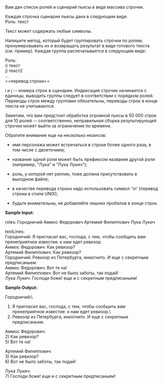 Вам дан список ролей и сценарий пьесы в виде массива строчек.

Каждая строчка сценария пьесы дана в следующем виде:\
Роль: текст

Текст может содержать любые символы.

Напишите метод, который будет группировать строчки по ролям, пронумеровывать их и возвращать результат в виде готового текста (см. пример). Каждая группа распечатывается в следующем виде:

Роль:\
i) текст\
j) текст2\
...\
==перевод строки==

i и j -- номера строк в сценарии. Индексация строчек начинается с единицы, выводить группы следует в соответствии с порядком ролей. Переводы строк между группами обязательны, переводы строк в конце текста не учитываются.

Заметим, что вам предстоит обработка огромной пьесы в 50 000 строк для 10 ролей -- соответственно, неправильная сборка результирующей строчки может выйти за ограничение по времени.

Обратите внимание еще на несколько нюансов:

-   имя персонажа может встречаться в строке более одного раза, в том числе с двоеточием;
-   название одной роли может быть префиксом названия другой роли (например, "Лука" и "Лука Лукич");

-   роль, у которой нет реплик, тоже должна присутствовать в выходном файле;
-   в качестве перевода строки надо использовать символ '\n' (перевод строки в стиле UNIX);
-   будьте внимательны, не добавляйте лишних пробелов в конце строк.

**Sample Input:**

roles:
Городничий
Аммос Федорович
Артемий Филиппович
Лука Лукич

textLines:\
Городничий: Я пригласил вас, господа, с тем, чтобы сообщить вам пренеприятное известие: к нам едет ревизор.\
Аммос Федорович: Как ревизор?\
Артемий Филиппович: Как ревизор?\
Городничий: Ревизор из Петербурга, инкогнито. И еще с секретным предписаньем.\
Аммос Федорович: Вот те на!\
Артемий Филиппович: Вот не было заботы, так подай!\
Лука Лукич: Господи боже! еще и с секретным предписаньем!

**Sample Output:**

Городничий:\
1) Я пригласил вас, господа, с тем, чтобы сообщить вам пренеприятное известие: к нам едет ревизор.\
4) Ревизор из Петербурга, инкогнито. И еще с секретным предписаньем.

Аммос Федорович:\
2) Как ревизор?\
5) Вот те на!

Артемий Филиппович:\
3) Как ревизор?\
6) Вот не было заботы, так подай!

Лука Лукич:\
7) Господи боже! еще и с секретным предписаньем!

